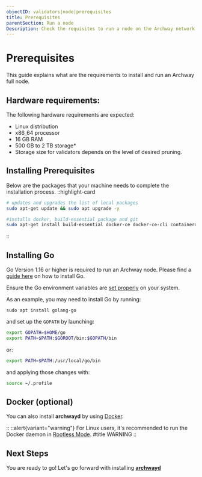 ```yaml
---
objectID: validators|node|prerequisites
title: Prerequisites
parentSection: Run a node
Description: Check the requisites to run a node on the Archway network
---
```


# Prerequisites

This guide explains what are the requirements to install and run an Archway full node.


## Hardware requirements:

The following hardware requirements are expected:
- Linux distribution
- x86_64 processor
- 16 GB RAM
- 500 GB to 2 TB storage\*
- Storage size for validators depends on the level of desired pruning.

## Installing Prerequisites

Below are the packages that your machine needs to complete the installation process.
::highlight-card

```bash
# updates and upgrades the list of local packages
sudo apt-get update && sudo apt upgrade -y

#installs docker, build-essential package and git
sudo apt-get install build-essential docker-ce docker-ce-cli containerd.io docker-compose-plugin git

```

::

## Installing Go

Go Version 1.16 or higher is required to run an Archway node. Please find a <a href="https://golang.org/doc/install" target="_blank">guide here</a>
 on how to install Go.

Ensure the Go environment variables are <a href="https://golang.org/doc/gopath_code#GOPATH" target="_blank">set properly</a>
 on your system.

As an example, you may need to install Go by running:

```sudo apt install golang-go```

and set up the `GOPATH` by launching:

```bash
export GOPATH=$HOME/go
export PATH=$PATH:$GOROOT/bin:$GOPATH/bin
```

or:

```bash
export PATH=$PATH:/usr/local/go/bin
```

and applying those changes with:

```bash
source ~/.profile
```

## Docker (optional)

You can also install **archwayd** by using <a href="https://docs.docker.com/get-docker" target="_blank" title="Install Docker">Docker</a>.




::
::alert{variant="warning"}
For Linux users, it's recommended to run the Docker daemon in <a href="https://docs.docker.com/engine/security/rootless/" target="_blank" title="Docker Rootless mode">Rootless Mode</a>.
#title
WARNING
::


## Next Steps
You are ready to go!
Let's go forward with installing [**archwayd**](2.install.md)
